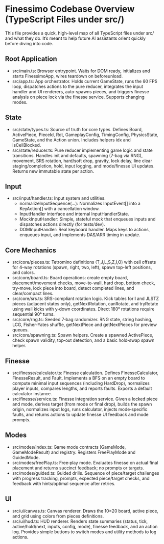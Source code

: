 # Finessimo Codebase Overview (TypeScript Files under src/)

This file provides a quick, high-level map of all TypeScript files under src/ and what they do. It’s meant to help future AI assistants orient quickly before diving into code.

## Root Application

- src/main.ts: Browser entrypoint. Waits for DOM ready, initializes and starts FinessimoApp, wires teardown on beforeunload.
- src/app.ts: App orchestrator. Holds current GameState, runs the 60 FPS loop, dispatches actions to the pure reducer, integrates the input handler and UI renderers, auto-spawns pieces, and triggers finesse analysis on piece lock via the finesse service. Supports changing modes.

## State

- src/state/types.ts: Source of truth for core types. Defines Board, ActivePiece, PieceId, Rot, GameplayConfig, TimingConfig, PhysicsState, GameState, and the Action union. Includes helpers idx and isCellBlocked.
- src/state/reducer.ts: Pure reducer implementing game logic and state transitions. Handles init and defaults, spawning (7‑bag via RNG), movement, SRS rotation, hard/soft drop, gravity, lock delay, line clear staging/completion, hold, input logging, and mode/finesse UI updates. Returns new immutable state per action.

## Input

- src/input/handler.ts: Input system and utilities.
  - normalizeInputSequence(...): Normalizes InputEvent[] into a KeyAction[] with a cancellation window.
  - InputHandler interface and internal InputHandlerState.
  - MockInputHandler: Simple, stateful mock that enqueues inputs and dispatches actions directly (for tests/dev).
  - DOMInputHandler: Real keyboard handler. Maps keys to actions, enqueues input, and implements DAS/ARR timing in update.

## Core Mechanics

- src/core/pieces.ts: Tetromino definitions (T,J,L,S,Z,I,O) with cell offsets for 4-way rotations (spawn, right, two, left), spawn top-left positions, and colors.
- src/core/board.ts: Board operations: create empty board, placement/movement checks, move-to-wall, hard drop, bottom check, try-move, lock piece into board, detect completed lines, and clear/compact lines.
- src/core/srs.ts: SRS-compliant rotation logic. Kick tables for I and JLSTZ pieces (adjacent states only), getNextRotation, canRotate, and tryRotate using wall kicks with y‑down coordinates. Direct 180° rotations require sequential 90° turns.
- src/core/rng.ts: Seeded 7‑bag randomizer. RNG state, string hashing, LCG, Fisher‑Yates shuffle, getNextPiece and getNextPieces for preview queues.
- src/core/spawning.ts: Spawn helpers. Create a spawned ActivePiece, check spawn validity, top‑out detection, and a basic hold‑swap spawn helper.

## Finesse

- src/finesse/calculator.ts: Finesse calculation. Defines FinesseCalculator, FinesseResult, and Fault. Implements a BFS on an empty board to compute minimal input sequences (including HardDrop), normalizes player inputs, compares lengths, and reports faults. Exports a default calculator instance.
- src/finesse/service.ts: Finesse integration service. Given a locked piece and mode, derives target (from mode or final drop), builds the spawn origin, normalizes input logs, runs calculator, injects mode‑specific faults, and returns actions to update finesse UI feedback and mode prompts.

## Modes

- src/modes/index.ts: Game mode contracts (GameMode, GameModeResult) and registry. Registers FreePlayMode and GuidedMode.
- src/modes/freePlay.ts: Free‑play mode. Evaluates finesse on actual final placement and returns succinct feedback; no prompts or targets.
- src/modes/guided.ts: Guided drills. Sequence of piece/target challenges with progress tracking, prompts, expected piece/target checks, and feedback with hints/optimal sequence after retries.

## UI

- src/ui/canvas.ts: Canvas renderer. Draws the 10×20 board, active piece, and grid using colors from pieces definitions.
- src/ui/hud.ts: HUD renderer. Renders state summaries (status, tick, active/hold/next, inputs, config, mode), finesse feedback, and an action log. Provides simple buttons to switch modes and utility methods to log actions.

